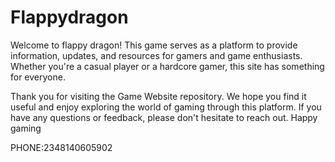 # Flappydragon
Welcome to flappy dragon! This game serves as a platform to provide information, updates, 
and resources for gamers and game enthusiasts. Whether you're a casual player or a hardcore gamer, this site has something for everyone.

Thank you for visiting the Game Website repository. We hope you find it useful and enjoy exploring the world of gaming through this platform. If you have any questions or feedback, please don't hesitate to reach out. Happy gaming

PHONE:2348140605902
